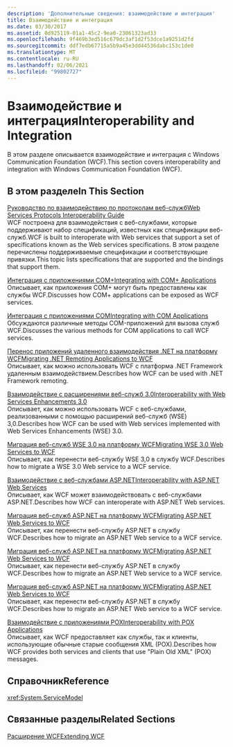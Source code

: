 ```yaml
---
description: 'Дополнительные сведения: взаимодействие и интеграция'
title: Взаимодействие и интеграция
ms.date: 03/30/2017
ms.assetid: 0d925119-01a1-45c2-9ea0-23061323ad33
ms.openlocfilehash: 9f469b3ed516c679dc3af1d2f53dce1a9251d2fd
ms.sourcegitcommit: ddf7edb67715a5b9a45e3dd44536dabc153c1de0
ms.translationtype: MT
ms.contentlocale: ru-RU
ms.lasthandoff: 02/06/2021
ms.locfileid: "99802727"
---
```

# <a name="interoperability-and-integration"></a><span data-ttu-id="d134a-103">Взаимодействие и интеграция</span><span class="sxs-lookup"><span data-stu-id="d134a-103">Interoperability and Integration</span></span>

<span data-ttu-id="d134a-104">В этом разделе описывается взаимодействие и интеграция с Windows Communication Foundation (WCF).</span><span class="sxs-lookup"><span data-stu-id="d134a-104">This section covers interoperability and integration with Windows Communication Foundation (WCF).</span></span>  
  
## <a name="in-this-section"></a><span data-ttu-id="d134a-105">В этом разделе</span><span class="sxs-lookup"><span data-stu-id="d134a-105">In This Section</span></span>  

 [<span data-ttu-id="d134a-106">Руководство по взаимодействию по протоколам веб-служб</span><span class="sxs-lookup"><span data-stu-id="d134a-106">Web Services Protocols Interoperability Guide</span></span>](web-services-protocols-interoperability-guide.md)  
 <span data-ttu-id="d134a-107">WCF построена для взаимодействия с веб-службами, которые поддерживают набор спецификаций, известных как спецификации веб-служб.</span><span class="sxs-lookup"><span data-stu-id="d134a-107">WCF is built to interoperate with Web services that support a set of specifications known as the Web services specifications.</span></span> <span data-ttu-id="d134a-108">В этом разделе перечислены поддерживаемые спецификации и соответствующие привязки.</span><span class="sxs-lookup"><span data-stu-id="d134a-108">This topic lists specifications that are supported and the bindings that support them.</span></span>  
  
 [<span data-ttu-id="d134a-109">Интеграция с приложениями COM+</span><span class="sxs-lookup"><span data-stu-id="d134a-109">Integrating with COM+ Applications</span></span>](integrating-with-com-plus-applications.md)  
 <span data-ttu-id="d134a-110">Описывает, как приложения COM+ могут быть предоставлены как службы WCF.</span><span class="sxs-lookup"><span data-stu-id="d134a-110">Discusses how COM+ applications can be exposed as WCF services.</span></span>  
  
 [<span data-ttu-id="d134a-111">Интеграция с приложениями COM</span><span class="sxs-lookup"><span data-stu-id="d134a-111">Integrating with COM Applications</span></span>](integrating-with-com-applications.md)  
 <span data-ttu-id="d134a-112">Обсуждаются различные методы COM-приложений для вызова служб WCF.</span><span class="sxs-lookup"><span data-stu-id="d134a-112">Discusses the various methods for COM applications to call WCF services.</span></span>  
  
 [<span data-ttu-id="d134a-113">Перенос приложений удаленного взаимодействия .NET на платформу WCF</span><span class="sxs-lookup"><span data-stu-id="d134a-113">Migrating .NET Remoting Applications to WCF</span></span>](migrating-net-remoting-applications-to-wcf.md)  
 <span data-ttu-id="d134a-114">Описывает, как можно использовать WCF с платформа .NET Framework удаленным взаимодействием.</span><span class="sxs-lookup"><span data-stu-id="d134a-114">Describes how WCF can be used with .NET Framework remoting.</span></span>  
  
 [<span data-ttu-id="d134a-115">Взаимодействие с расширениями веб-служб 3.0</span><span class="sxs-lookup"><span data-stu-id="d134a-115">Interoperability with Web Services Enhancements 3.0</span></span>](interoperability-with-web-services-enhancements-3-0.md)  
 <span data-ttu-id="d134a-116">Описывает, как можно использовать WCF с веб-службами, реализованными с помощью расширений веб-служб (WSE) 3,0.</span><span class="sxs-lookup"><span data-stu-id="d134a-116">Describes how WCF can be used with Web services implemented with Web Services Enhancements (WSE) 3.0.</span></span>  
  
 [<span data-ttu-id="d134a-117">Миграция веб-служб WSE 3.0 на платформу WCF</span><span class="sxs-lookup"><span data-stu-id="d134a-117">Migrating WSE 3.0 Web Services to WCF</span></span>](migrating-wse-3-0-web-services-to-wcf.md)  
 <span data-ttu-id="d134a-118">Описывает, как перенести веб-службу WSE 3,0 в службу WCF.</span><span class="sxs-lookup"><span data-stu-id="d134a-118">Describes how to migrate a WSE 3.0 Web service to a WCF service.</span></span>  
  
 [<span data-ttu-id="d134a-119">Взаимодействие с веб-службами ASP.NET</span><span class="sxs-lookup"><span data-stu-id="d134a-119">Interoperability with ASP.NET Web Services</span></span>](interop-with-aspnet-web-services.md)  
 <span data-ttu-id="d134a-120">Описывает, как WCF может взаимодействовать с веб-службами ASP.NET.</span><span class="sxs-lookup"><span data-stu-id="d134a-120">Describes how WCF can interoperate with ASP.NET Web services.</span></span>  
  
 [<span data-ttu-id="d134a-121">Миграция веб-служб ASP.NET на платформу WCF</span><span class="sxs-lookup"><span data-stu-id="d134a-121">Migrating ASP.NET Web Services to WCF</span></span>](migrating-aspnet-web-services-to-wcf.md)  
 <span data-ttu-id="d134a-122">Описывает, как перенести веб-службу ASP.NET в службу WCF.</span><span class="sxs-lookup"><span data-stu-id="d134a-122">Describes how to migrate an ASP.NET Web service to a WCF service.</span></span>  
  
 [<span data-ttu-id="d134a-123">Миграция веб-служб ASP.NET на платформу WCF</span><span class="sxs-lookup"><span data-stu-id="d134a-123">Migrating ASP.NET Web Services to WCF</span></span>](migrating-aspnet-web-services-to-wcf.md)  
 <span data-ttu-id="d134a-124">Описывает, как перенести веб-службу ASP.NET в службу WCF.</span><span class="sxs-lookup"><span data-stu-id="d134a-124">Describes how to migrate an ASP.NET Web service to a WCF service.</span></span>  
  
 [<span data-ttu-id="d134a-125">Миграция веб-служб ASP.NET на платформу WCF</span><span class="sxs-lookup"><span data-stu-id="d134a-125">Migrating ASP.NET Web Services to WCF</span></span>](migrating-aspnet-web-services-to-wcf.md)  
 <span data-ttu-id="d134a-126">Описывает, как перенести веб-службу ASP.NET в службу WCF.</span><span class="sxs-lookup"><span data-stu-id="d134a-126">Describes how to migrate an ASP.NET Web service to a WCF service.</span></span>  
  
 [<span data-ttu-id="d134a-127">Взаимодействие с приложениями POX</span><span class="sxs-lookup"><span data-stu-id="d134a-127">Interoperability with POX Applications</span></span>](interoperability-with-pox-applications.md)  
 <span data-ttu-id="d134a-128">Описывает, как WCF предоставляет как службы, так и клиенты, использующие обычные старые сообщения XML (POX).</span><span class="sxs-lookup"><span data-stu-id="d134a-128">Describes how WCF provides both services and clients that use "Plain Old XML" (POX) messages.</span></span>  
  
## <a name="reference"></a><span data-ttu-id="d134a-129">Справочник</span><span class="sxs-lookup"><span data-stu-id="d134a-129">Reference</span></span>  

 <xref:System.ServiceModel>  
  
## <a name="related-sections"></a><span data-ttu-id="d134a-130">Связанные разделы</span><span class="sxs-lookup"><span data-stu-id="d134a-130">Related Sections</span></span>  

 [<span data-ttu-id="d134a-131">Расширение WCF</span><span class="sxs-lookup"><span data-stu-id="d134a-131">Extending WCF</span></span>](../extending/index.md)
